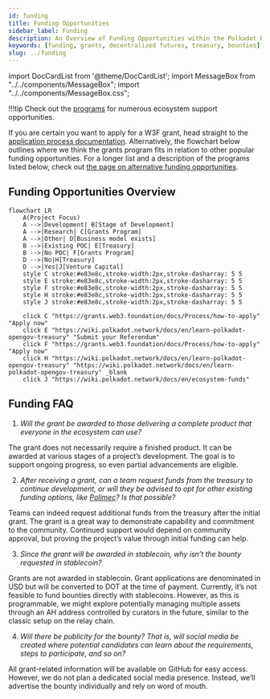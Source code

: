 ```yaml
---
id: funding
title: Funding Opportunities
sidebar_label: Funding
description: An Overview of Funding Opportunities within the Polkadot Ecosystem.
keywords: [funding, grants, decentralized futures, treasury, bounties]
slug: ../funding
---
```


import DocCardList from '@theme/DocCardList'; import MessageBox from "../../components/MessageBox";
import "../../components/MessageBox.css";

<MessageBox message="For fundraising in a decentralized, transparent, and regulatory compliant manner within the ecosystem, check out the [Polimec parachain](https://www.polimec.org/)." />

!!!tip
Check out the [programs](programs-index) for numerous ecosystem support opportunities.



<DocCardList />

If you are certain you want to apply for a W3F grant, head straight to the
[application process documentation](https://grants.web3.foundation/docs/Process/how-to-apply).
Alternatively, the flowchart below outlines where we think the grants program fits in relation to
other popular funding opportunities. For a longer list and a description of the programs listed
below, check out
[the page on alternative funding opportunities](./grants.md#alternative-funding-sources).

## Funding Opportunities Overview

```mermaid
flowchart LR
    A(Project Focus)
    A -->|Development| B[Stage of Development]
    A -->|Research| C[Grants Program]
    A -->|Other| D[Business model exists]
    B -->|Existing POC| E[Treasury]
    B -->|No POC| F[Grants Program]
    D -->|No|H[Treasury]
    D -->|Yes|J[Venture Capital]
    style C stroke:#e83e8c,stroke-width:2px,stroke-dasharray: 5 5
    style E stroke:#e83e8c,stroke-width:2px,stroke-dasharray: 5 5
    style F stroke:#e83e8c,stroke-width:2px,stroke-dasharray: 5 5
    style H stroke:#e83e8c,stroke-width:2px,stroke-dasharray: 5 5
    style J stroke:#e83e8c,stroke-width:2px,stroke-dasharray: 5 5

    click C "https://grants.web3.foundation/docs/Process/how-to-apply" "Apply now"
    click E "https://wiki.polkadot.network/docs/en/learn-polkadot-opengov-treasury" "Submit your Referendum"
    click F "https://grants.web3.foundation/docs/Process/how-to-apply" "Apply now"
    click H "https://wiki.polkadot.network/docs/en/learn-polkadot-opengov-treasury" "https://wiki.polkadot.network/docs/en/learn-polkadot-opengov-treasury" _blank
    click J "https://wiki.polkadot.network/docs/en/ecosystem-funds"
```

## Funding FAQ

1. _Will the grant be awarded to those delivering a complete product that everyone in the ecosystem
   can use?_

The grant does not necessarily require a finished product. It can be awarded at various stages of a
project’s development. The goal is to support ongoing progress, so even partial advancements are
eligible.

2. _After receiving a grant, can a team request funds from the treasury to continue development, or
   will they be advised to opt for other existing funding options, like
   [Polimec](https://www.polimec.org/)? Is that possible?_

Teams can indeed request additional funds from the treasury after the initial grant. The grant is a
great way to demonstrate capability and commitment to the community. Continued support would depend
on community approval, but proving the project’s value through initial funding can help.

3. _Since the grant will be awarded in stablecoin, why isn’t the bounty requested in stablecoin?_

Grants are not awarded in stablecoin. Grant applications are denominated in USD but will be
converted to DOT at the time of payment. Currently, it’s not feasible to fund bounties directly with
stablecoins. However, as this is programmable, we might explore potentially managing multiple assets
through an AH address controlled by curators in the future, similar to the classic setup on the
relay chain.

4. _Will there be publicity for the bounty? That is, will social media be created where potential
   candidates can learn about the requirements, steps to participate, and so on?_

All grant-related information will be available on GitHub for easy access. However, we do not plan a
dedicated social media presence. Instead, we’ll advertise the bounty individually and rely on word
of mouth.
